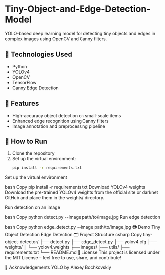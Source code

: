 # Tiny-Object-and-Edge-Detection-Model
YOLO-based deep learning model for detecting tiny objects and edges in complex images using OpenCV and Canny filters.

## 🔧 Technologies Used
- Python
- YOLOv4
- OpenCV
- TensorFlow
- Canny Edge Detection

## 📌 Features
- High-accuracy object detection on small-scale items
- Enhanced edge recognition using Canny filters
- Image annotation and preprocessing pipeline

## 🚀 How to Run
1. Clone the repository
2. Set up the virtual environment:
   ```bash
   pip install -r requirements.txt
Set up the virtual environment

bash
Copy
pip install -r requirements.txt
Download YOLOv4 weights
Download the pre-trained YOLOv4 weights from the official site or darknet GitHub and place them in the weights/ directory.

Run detection on an image

bash
Copy
python detect.py --image path/to/image.jpg
Run edge detection

bash
Copy
python edge_detect.py --image path/to/image.jpg
📷 Demo
Tiny Object Detection	Edge Detection
🗂 Project Structure
csharp
Copy
tiny-object-detector/
├── detect.py
├── edge_detect.py
├── yolov4.cfg
├── weights/
│   └── yolov4.weights
├── images/
├── utils/
├── requirements.txt
└── README.md
📄 License
This project is licensed under the MIT License – feel free to use, share, and contribute!

🙌 Acknowledgements
YOLO by Alexey Bochkovskiy


